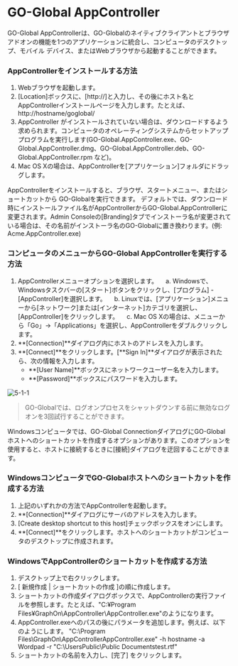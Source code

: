 # GO-Global AppController

GO-Global AppControllerは、GO-Globalのネイティブクライアントとブラウザアドオンの機能を1つのアプリケーションに統合し、コンピュータのデスクトップ、モバイル デバイス、またはWebブラウザから起動することができます。

### AppControllerをインストールする方法
1. Webブラウザを起動します。
2. [Location]ボックスに、[http://]と入力し、その後にホスト名とAppControllerインストールページを入力します。たとえば、http://hostname/goglobal/
3. AppController がインストールされていない場合は、ダウンロードするよう求められます。コンピュータのオペレーティングシステムからセットアッププログラムを実行します(GO-Global.AppController.exe、GO-Global.AppController.dmg、GO-Global.AppController.deb、GO-Global.AppController.rpm など)。
4. Mac OS Xの場合は、AppControllerを[アプリケーション]フォルダにドラッグします。

AppControllerをインストールすると、ブラウザ、スタートメニュー、またはショートカットから GO-Globalを実行できます。
デフォルトでは、ダウンロード時にインストールファイル名がAppControllerからGO-Global.AppControllerに変更されます。Admin Consoleの[Branding]タブでインストーラ名が変更されている場合は、その名前がインストーラ名のGO-Globalに置き換わります。(例: Acme.AppController.exe)

### コンピュータのメニューからGO-Global AppControllerを実行する方法

1. AppControllerメニューオプションを選択します。
　a. Windowsで、Windowsタスクバーの[スタート]ボタンをクリックし、[プログラム] - [AppController]を選択します。
　b. Linuxでは、[アプリケーション]メニューから[ネットワーク]または[インターネット]カテゴリを選択し、[AppController]をクリックします。
　c. Mac OS Xの場合は、メニューから「Go」→「Applications」を選択し、AppControllerをダブルクリックします。
2. **[Connection]**ダイアログ内にホストのアドレスを入力します。
3. **[Connect]**をクリックします。[**Sign In]**ダイアログが表示されたら、次の情報を入力します。
   - **[User Name]**ボックスにネットワークユーザー名を入力します。
   - **[Password]**ボックスにパスワードを入力します。

![5-1-1](/img/5-1-1.png) 

>GO-Globalでは、ログオンプロセスをシャットダウンする前に無効なログオンを3回試行することができます。

Windowsコンピュータでは、GO-Global ConnectionダイアログにGO-Globalホストへのショートカットを作成するオプションがあります。このオプションを使用すると、ホストに接続するときに[接続]ダイアログを迂回することができます。

### WindowsコンピュータでGO-Globalホストへのショートカットを作成する方法

1. 上記のいずれかの方法でAppControllerを起動します。
2. **[Connection]**ダイアログにサーバのアドレスを入力します。
3. [Create desktop shortcut to this host]チェックボックスをオンにします。
4. **[Connect]**をクリックします。ホストへのショートカットがコンピュータのデスクトップに作成されます。

### WindowsでAppControllerのショートカットを作成する方法

1. デスクトップ上で右クリックします。
2. [ 新規作成 | ショートカットの作成 ]の順に作成します。
3. ショートカットの作成ダイアログボックスで、AppControllerの実行ファイルを参照します。たとえば、"C:¥Program Files¥GraphOn\AppController\AppController.exe"のようになります。
4. AppController.exeへのパスの後にパラメータを追加します。例えば、以下のようにします。
	"C:\Program Files\GraphOn\AppControllerAppController.exe" -h hostname -a Wordpad -r 
	"C:\UsersPublic\Public Documentstest.rtf"
5. ショートカットの名前を入力し、[完了] をクリックします。
